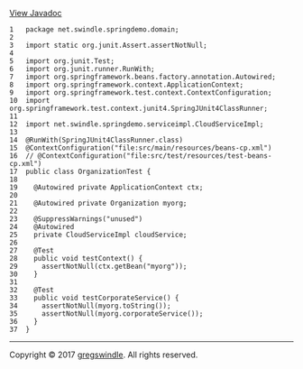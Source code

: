 [View
Javadoc](../../../../../testapidocs/net/swindle/springdemo/domain/OrganizationTest.md)

    1   package net.swindle.springdemo.domain;
    2   
    3   import static org.junit.Assert.assertNotNull;
    4   
    5   import org.junit.Test;
    6   import org.junit.runner.RunWith;
    7   import org.springframework.beans.factory.annotation.Autowired;
    8   import org.springframework.context.ApplicationContext;
    9   import org.springframework.test.context.ContextConfiguration;
    10  import org.springframework.test.context.junit4.SpringJUnit4ClassRunner;
    11  
    12  import net.swindle.springdemo.serviceimpl.CloudServiceImpl;
    13  
    14  @RunWith(SpringJUnit4ClassRunner.class)
    15  @ContextConfiguration("file:src/main/resources/beans-cp.xml")
    16  // @ContextConfiguration("file:src/test/resources/test-beans-cp.xml")
    17  public class OrganizationTest {
    18  
    19    @Autowired private ApplicationContext ctx;
    20  
    21    @Autowired private Organization myorg;
    22  
    23    @SuppressWarnings("unused")
    24    @Autowired
    25    private CloudServiceImpl cloudService;
    26  
    27    @Test
    28    public void testContext() {
    29      assertNotNull(ctx.getBean("myorg"));
    30    }
    31  
    32    @Test
    33    public void testCorporateService() {
    34      assertNotNull(myorg.toString());
    35      assertNotNull(myorg.corporateService());
    36    }
    37  }

-----

Copyright © 2017 [gregswindle](https://github.com/gregswindle). All
rights reserved.
